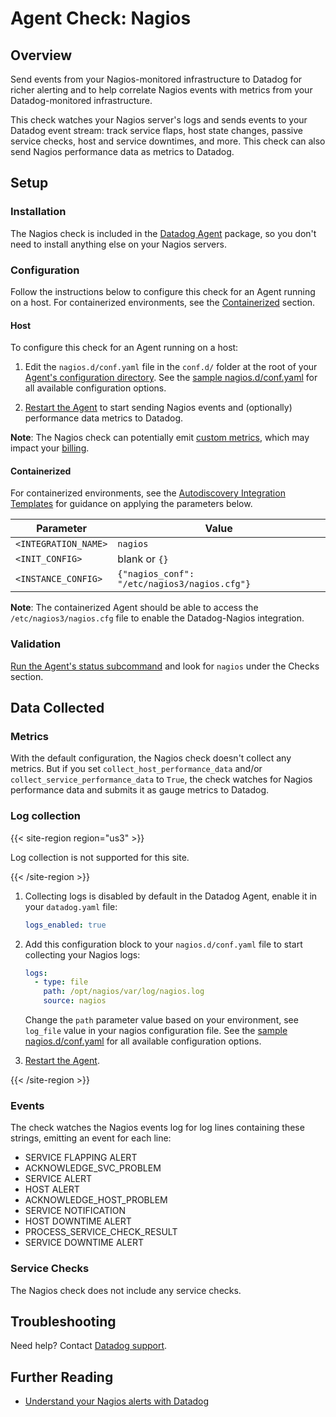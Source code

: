 # Agent Check: Nagios

## Overview

Send events from your Nagios-monitored infrastructure to Datadog for richer alerting and to help correlate Nagios events with metrics from your Datadog-monitored infrastructure.

This check watches your Nagios server's logs and sends events to your Datadog event stream: track service flaps, host state changes, passive service checks, host and service downtimes, and more. This check can also send Nagios performance data as metrics to Datadog.

## Setup

### Installation

The Nagios check is included in the [Datadog Agent][1] package, so you don't need to install anything else on your Nagios servers.

### Configuration

Follow the instructions below to configure this check for an Agent running on a host. For containerized environments, see the [Containerized](#containerized) section.

<!-- xxx tabs xxx -->
<!-- xxx tab "Host" xxx -->

#### Host

To configure this check for an Agent running on a host:

1. Edit the `nagios.d/conf.yaml` file in the `conf.d/` folder at the root of your [Agent's configuration directory][2]. See the [sample nagios.d/conf.yaml][3] for all available configuration options.

2. [Restart the Agent][4] to start sending Nagios events and (optionally) performance data metrics to Datadog.

**Note**: The Nagios check can potentially emit [custom metrics][5], which may impact your [billing][6].

<!-- xxz tab xxx -->
<!-- xxx tab "Containerized" xxx -->

#### Containerized

For containerized environments, see the [Autodiscovery Integration Templates][7] for guidance on applying the parameters below.

| Parameter            | Value                                        |
| -------------------- | -------------------------------------------- |
| `<INTEGRATION_NAME>` | `nagios`                                     |
| `<INIT_CONFIG>`      | blank or `{}`                                |
| `<INSTANCE_CONFIG>`  | `{"nagios_conf": "/etc/nagios3/nagios.cfg"}` |

**Note**: The containerized Agent should be able to access the `/etc/nagios3/nagios.cfg` file to enable the Datadog-Nagios integration.

<!-- xxz tab xxx -->
<!-- xxz tabs xxx -->

### Validation

[Run the Agent's status subcommand][8] and look for `nagios` under the Checks section.

## Data Collected

### Metrics

With the default configuration, the Nagios check doesn't collect any metrics. But if you set `collect_host_performance_data` and/or `collect_service_performance_data` to `True`, the check watches for Nagios performance data and submits it as gauge metrics to Datadog.

### Log collection

{{< site-region region="us3" >}}

Log collection is not supported for this site.

{{< /site-region >}}

1. Collecting logs is disabled by default in the Datadog Agent, enable it in your `datadog.yaml` file:

    ```yaml
    logs_enabled: true
    ```

2. Add this configuration block to your `nagios.d/conf.yaml` file to start collecting your Nagios logs:

    ```yaml
    logs:
      - type: file
        path: /opt/nagios/var/log/nagios.log
        source: nagios
    ```

    Change the `path` parameter value based on your environment, see `log_file` value in your nagios configuration file. See the [sample nagios.d/conf.yaml][3] for all available configuration options.

3. [Restart the Agent][4].

{{< /site-region >}}

### Events

The check watches the Nagios events log for log lines containing these strings, emitting an event for each line:

- SERVICE FLAPPING ALERT
- ACKNOWLEDGE_SVC_PROBLEM
- SERVICE ALERT
- HOST ALERT
- ACKNOWLEDGE_HOST_PROBLEM
- SERVICE NOTIFICATION
- HOST DOWNTIME ALERT
- PROCESS_SERVICE_CHECK_RESULT
- SERVICE DOWNTIME ALERT

### Service Checks

The Nagios check does not include any service checks.

## Troubleshooting

Need help? Contact [Datadog support][9].

## Further Reading

- [Understand your Nagios alerts with Datadog][10]

[1]: https://app.datadoghq.com/account/settings#agent
[2]: https://docs.datadoghq.com/agent/guide/agent-configuration-files/#agent-configuration-directory
[3]: https://github.com/DataDog/integrations-core/blob/master/nagios/datadog_checks/nagios/data/conf.yaml.example
[4]: https://docs.datadoghq.com/agent/guide/agent-commands/#start-stop-and-restart-the-agent
[5]: https://docs.datadoghq.com/developers/metrics/custom_metrics/
[6]: https://docs.datadoghq.com/account_management/billing/custom_metrics/
[7]: https://docs.datadoghq.com/agent/kubernetes/integrations/
[8]: https://docs.datadoghq.com/agent/guide/agent-commands/#agent-status-and-information
[9]: https://docs.datadoghq.com/help/
[10]: https://www.datadoghq.com/blog/nagios-monitoring
